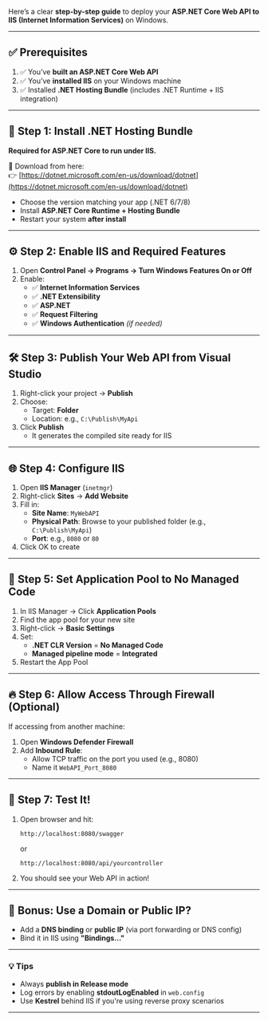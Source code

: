 Here’s a clear **step-by-step guide** to deploy your **ASP.NET Core Web API to IIS (Internet Information Services)** on Windows.

---

## ✅ Prerequisites

1. ✅ You’ve **built an ASP.NET Core Web API**
2. ✅ You’ve **installed IIS** on your Windows machine
3. ✅ Installed **.NET Hosting Bundle** (includes .NET Runtime + IIS integration)

---

## 🧱 Step 1: Install .NET Hosting Bundle

**Required for ASP.NET Core to run under IIS.**

🔗 Download from here:  
👉 [https://dotnet.microsoft.com/en-us/download/dotnet](https://dotnet.microsoft.com/en-us/download/dotnet)

- Choose the version matching your app (.NET 6/7/8)
- Install **ASP.NET Core Runtime + Hosting Bundle**
- Restart your system **after install**

---

## ⚙️ Step 2: Enable IIS and Required Features

1. Open **Control Panel → Programs → Turn Windows Features On or Off**
2. Enable:
   - ✅ **Internet Information Services**
   - ✅ **.NET Extensibility**
   - ✅ **ASP.NET**
   - ✅ **Request Filtering**
   - ✅ **Windows Authentication** *(if needed)*

---

## 🛠️ Step 3: Publish Your Web API from Visual Studio

1. Right-click your project → **Publish**
2. Choose:
   - Target: **Folder**
   - Location: e.g., `C:\Publish\MyApi`
3. Click **Publish**
   - It generates the compiled site ready for IIS

---

## 🌐 Step 4: Configure IIS

1. Open **IIS Manager** (`inetmgr`)
2. Right-click **Sites** → **Add Website**
3. Fill in:
   - **Site Name**: `MyWebAPI`
   - **Physical Path**: Browse to your published folder (e.g., `C:\Publish\MyApi`)
   - **Port**: e.g., `8080` or `80`
4. Click OK to create

---

## 🧾 Step 5: Set Application Pool to No Managed Code

1. In IIS Manager → Click **Application Pools**
2. Find the app pool for your new site
3. Right-click → **Basic Settings**
4. Set:
   - **.NET CLR Version** = **No Managed Code**
   - **Managed pipeline mode** = **Integrated**
5. Restart the App Pool

---

## 🔥 Step 6: Allow Access Through Firewall (Optional)

If accessing from another machine:

1. Open **Windows Defender Firewall**
2. Add **Inbound Rule**:
   - Allow TCP traffic on the port you used (e.g., 8080)
   - Name it `WebAPI_Port_8080`

---

## 🚀 Step 7: Test It!

1. Open browser and hit:
   ```
   http://localhost:8080/swagger
   ```
   or
   ```
   http://localhost:8080/api/yourcontroller
   ```

2. You should see your Web API in action!

---

## 🎁 Bonus: Use a Domain or Public IP?

- Add a **DNS binding** or **public IP** (via port forwarding or DNS config)
- Bind it in IIS using **"Bindings…"**

---

### 💡 Tips

- Always **publish in Release mode**
- Log errors by enabling **stdoutLogEnabled** in `web.config`
- Use **Kestrel** behind IIS if you're using reverse proxy scenarios

---
